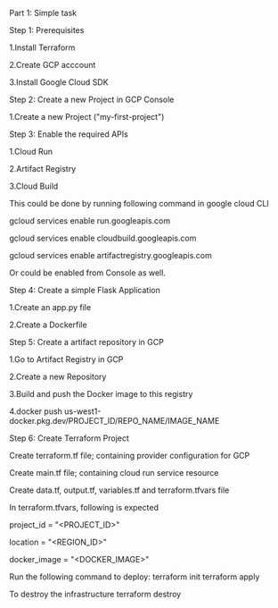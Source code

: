 Part 1: Simple task 

Step 1: Prerequisites 

1.Install Terraform 

2.Create GCP acccount 

3.Install Google Cloud SDK 

Step 2: Create a new Project in GCP Console 

1.Create a new Project ("my-first-project") 

Step 3: Enable the required APIs 

1.Cloud Run 

2.Artifact Registry 

3.Cloud Build 

This could be done by running following command in google cloud CLI 

  gcloud services enable run.googleapis.com 

  gcloud services enable cloudbuild.googleapis.com 

  gcloud services enable artifactregistry.googleapis.com 

Or could be enabled from Console as well. 

Step 4: Create a simple Flask Application 

1.Create an app.py file 

2.Create a Dockerfile 

Step 5: Create a artifact repository in GCP 

1.Go to Artifact Registry in GCP 

2.Create a new Repository 

3.Build and push the Docker image to this registry 

4.docker push us-west1-docker.pkg.dev/PROJECT_ID/REPO_NAME/IMAGE_NAME 

Step 6: Create Terraform Project 

Create terraform.tf file; containing provider configuration for GCP 

Create main.tf file; containing cloud run service resource 

Create data.tf, output.tf, variables.tf and terraform.tfvars file 

In terraform.tfvars, following is expected

project_id   = "<PROJECT_ID>"

location     = "<REGION_ID>"

docker_image = "<DOCKER_IMAGE>"

Run the following command to deploy:
 terraform init
 terraform apply
 
To destroy the infrastructure
 terraform destroy
